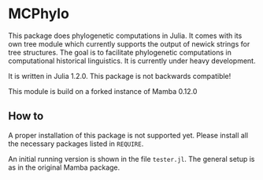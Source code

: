 # MCPhylo

This package does phylogenetic computations in Julia. It comes with its own tree
module which currently supports the output of newick strings for tree structures.
The goal is to facilitate phylogenetic computations in computational historical
linguistics. It is currently under heavy development.

It is written in Julia 1.2.0. This package is not backwards compatible!

This module is build on a forked instance of Mamba 0.12.0

## How to

A proper installation of this package is not supported yet. Please install all the
necessary packages listed in `REQUIRE`.

An initial running version is shown in the file `tester.jl`.
The general setup is as in the original Mamba package.
